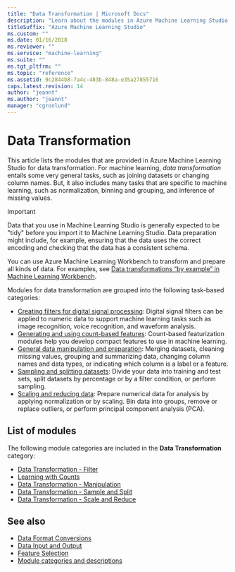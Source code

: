 ```yaml
---
title: "Data Transformation | Microsoft Docs"
description: "Learn about the modules in Azure Machine Learning Studio that you can use for data transformation."
titleSuffix: "Azure Machine Learning Studio"
ms.custom: ""
ms.date: 01/16/2018
ms.reviewer: ""
ms.service: "machine-learning"
ms.suite: ""
ms.tgt_pltfrm: ""
ms.topic: "reference"
ms.assetid: 9c2844b8-7a4c-483b-848a-e35a27855716
caps.latest.revision: 14
author: "jeannt"
ms.author: "jeannt"
manager: "cgronlund"
---
```

# Data Transformation

This article lists the modules that are provided in Azure Machine Learning Studio for data transformation. For machine learning, *data transformation* entails some very general tasks, such as joining datasets or changing column names. But, it also includes many tasks that are specific to machine learning, such as normalization, binning and grouping, and inference of missing values.

> [!IMPORTANT]
> Data that you use in Machine Learning Studio is generally expected to be "tidy" before you import it to Machine Learning Studio. Data preparation might include, for example, ensuring that the data uses the correct encoding and checking that the data has a consistent schema.
> 
> You can use Azure Machine Learning Workbench to transform and prepare all kinds of data. For examples, see [Data transformations “by example” in Machine Learning Workbench](https://blogs.technet.microsoft.com/machinelearning/2017/09/25/by-example-transformations-in-the-azure-machine-learning-workbench/).

Modules for data transformation are grouped into the following task-based categories:
   
-   [Creating filters for digital signal processing](data-transformation-filter.md): Digital signal filters can be applied to numeric data to support machine learning tasks such as image recognition, voice recognition, and waveform analysis.
-   [Generating and using count-based features](data-transformation-learning-with-counts.md): Count-based featurization modules help you develop compact features to use in machine learning.
-   [General data manipulation and preparation](data-transformation-manipulation.md): Merging datasets, cleaning missing values, grouping and summarizing data, changing column names and data types, or indicating which column is a label or a feature.
-   [Sampling and splitting datasets](data-transformation-sample-and-split.md): Divide your data into training and test sets, split datasets by percentage or by a filter condition, or perform sampling.
-   [Scaling and reducing data](data-transformation-scale-and-reduce.md): Prepare numerical data for analysis by applying normalization or by scaling. Bin data into groups, remove or replace outliers, or perform principal component analysis (PCA).
  
##  List of modules

The following module categories are included in the **Data Transformation** category:
  
- [Data Transformation - Filter](data-transformation-filter.md)
- [Learning with Counts](data-transformation-learning-with-counts.md)
- [Data Transformation - Manipulation](data-transformation-manipulation.md)
- [Data Transformation - Sample and Split](data-transformation-sample-and-split.md)
- [Data Transformation - Scale and Reduce](data-transformation-scale-and-reduce.md)
  
## See also

- [Data Format Conversions](data-format-conversions.md)
- [Data Input and Output](data-input-and-output.md)
- [Feature Selection](feature-selection-modules.md)
- [Module categories and descriptions](machine-learning-module-descriptions.md)